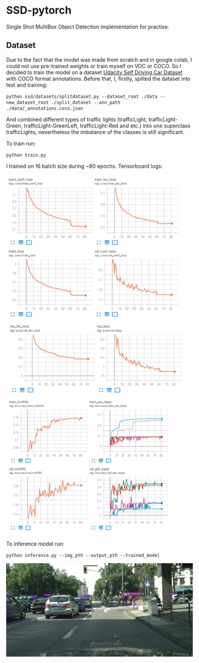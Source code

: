 # SSD-pytorch
Single Shot MultiBox Object Detection implementation for practise.

## Dataset
Due to the fact that the model was made from scratch and in google colab, I could not use pre-trained weights or train myself on VOC or COCO. So I decided to train the model on a dataset [Udacity Self Driving Car Dataset](https://public.roboflow.com/object-detection/self-driving-car) with COCO format annotations. Before that, I, firstly, splited the dataset into test and training:
```
python ssd/datasets/splitdataset.py --dataset_root ./data --new_dataset_root ./split_dataset --ann_path ./data/_annotations.coco.json
```
And combined different types of traffic lights (trafficLight, trafficLight-Green, trafficLight-GreenLeft, trafficLight-Red and etc.) into one superclass trafficLights, nevertheless the imbalance of the classes is still significant.

To train run:
```
python train.py
```
I trained on 16 batch size during ~80 epochs. Tensorboard logs:

<p align="justify">
  <img src="./images/logs/Loss_1.JPG" width="500">
  <img src="./images/logs/Loss_2.JPG" width="500">
  <img src="./images/logs/Accuracy.JPG" width="500">
</p>

To inference model run:
```
python inference.py --img_pth --output_pth --trained_model
```
<p align="center">
  <img src="./images/pred_img.jpg" width="600">
</p>
